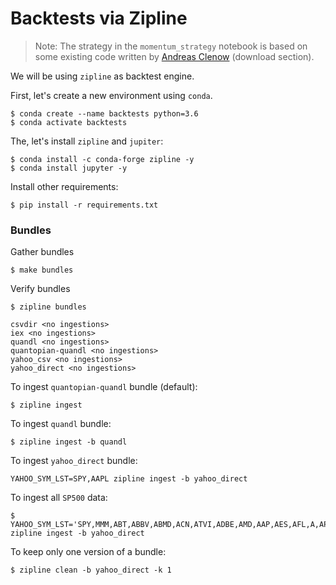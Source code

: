 # Backtests via Zipline

> Note: The strategy in the `momentum_strategy` notebook is based on some existing code written by [Andreas Clenow](https://www.followingthetrend.com/trading-evolved/) (download section).

We will be using `zipline` as backtest engine.

First, let's create a new environment using `conda`.

```
$ conda create --name backtests python=3.6
$ conda activate backtests
```

The, let's install `zipline` and `jupiter`:

```
$ conda install -c conda-forge zipline -y
$ conda install jupyter -y
```

Install other requirements:

```
$ pip install -r requirements.txt
```

### Bundles

Gather bundles

```
$ make bundles
```

Verify bundles

```
$ zipline bundles

csvdir <no ingestions>
iex <no ingestions>
quandl <no ingestions>
quantopian-quandl <no ingestions>
yahoo_csv <no ingestions>
yahoo_direct <no ingestions>
```

To ingest `quantopian-quandl` bundle (default):

```
$ zipline ingest
```

To ingest `quandl` bundle:

```
$ zipline ingest -b quandl
```

To ingest `yahoo_direct` bundle:

```
YAHOO_SYM_LST=SPY,AAPL zipline ingest -b yahoo_direct
```

To ingest all `SP500` data:

```
$ YAHOO_SYM_LST='SPY,MMM,ABT,ABBV,ABMD,ACN,ATVI,ADBE,AMD,AAP,AES,AFL,A,APD,AKAM,ALK,ALB,ARE,ALXN,ALGN,ALLE,LNT,ALL,GOOGL,GOOG,MO,AMZN,AMCR,AEE,AAL,AEP,AXP,AIG,AMT,AWK,AMP,ABC,AME,AMGN,APH,ADI,ANSS,ANTM,AON,AOS,APA,AIV,AAPL,AMAT,APTV,ADM,ANET,AJG,AIZ,T,ATO,ADSK,ADP,AZO,AVB,AVY,BKR,BLL,BAC,BK,BAX,BDX,BBY,BIO,BIIB,BLK,BA,BKNG,BWA,BXP,BSX,BMY,AVGO,BR,CHRW,COG,CDNS,CPB,COF,CAH,KMX,CCL,CARR,CTLT,CAT,CBOE,CBRE,CDW,CE,CNC,CNP,CERN,CF,SCHW,CHTR,CVX,CMG,CB,CHD,CI,CINF,CTAS,CSCO,C,CFG,CTXS,CLX,CME,CMS,KO,CTSH,CL,CMCSA,CMA,CAG,CXO,COP,ED,STZ,COO,CPRT,GLW,CTVA,COST,CCI,CSX,CMI,CVS,DHI,DHR,DRI,DVA,DE,DAL,XRAY,DVN,DXCM,FANG,DLR,DFS,DISCA,DISCK,DISH,DG,DLTR,D,DPZ,DOV,DOW,DTE,DUK,DRE,DD,DXC,EMN,ETN,EBAY,ECL,EIX,EW,EA,EMR,ETR,EOG,EFX,EQIX,EQR,ESS,EL,ETSY,EVRG,ES,RE,EXC,EXPE,EXPD,EXR,XOM,FFIV,FB,FAST,FRT,FDX,FIS,FITB,FE,FRC,FISV,FLT,FLIR,FLS,FMC,F,FTNT,FTV,FBHS,FOXA,FOX,BEN,FCX,GPS,GRMN,IT,GD,GE,GIS,GM,GPC,GILD,GL,GPN,GS,GWW,HAL,HBI,HIG,HAS,HCA,PEAK,HSIC,HSY,HES,HPE,HLT,HFC,HOLX,HD,HON,HRL,HST,HWM,HPQ,HUM,HBAN,HII,IEX,IDXX,INFO,ITW,ILMN,INCY,IR,INTC,ICE,IBM,IP,IPG,IFF,INTU,ISRG,IVZ,IPGP,IQV,IRM,JKHY,J,JBHT,SJM,JNJ,JCI,JPM,JNPR,KSU,K,KEY,KEYS,KMB,KIM,KMI,KLAC,KHC,KR,LB,LHX,LH,LRCX,LW,LVS,LEG,LDOS,LEN,LLY,LNC,LIN,LYV,LKQ,LMT,L,LOW,LUMN,LYB,MTB,MRO,MPC,MKTX,MAR,MMC,MLM,MAS,MA,MKC,MXIM,MCD,MCK,MDT,MRK,MET,MTD,MGM,MCHP,MU,MSFT,MAA,MHK,TAP,MDLZ,MNST,MCO,MS,MOS,MSI,MSCI,NDAQ,NOV,NTAP,NFLX,NWL,NEM,NWSA,NWS,NEE,NLSN,NKE,NI,NSC,NTRS,NOC,NLOK,NCLH,NRG,NUE,NVDA,NVR,ORLY,OXY,ODFL,OMC,OKE,ORCL,OTIS,PCAR,PKG,PH,PAYX,PAYC,PYPL,PNR,PBCT,PEP,PKI,PRGO,PFE,PM,PSX,PNW,PXD,PNC,POOL,PPG,PPL,PFG,PG,PGR,PLD,PRU,PEG,PSA,PHM,PVH,QRVO,PWR,QCOM,DGX,RL,RJF,RTX,O,REG,REGN,RF,RSG,RMD,RHI,ROK,ROL,ROP,ROST,RCL,SPGI,CRM,SBAC,SLB,STX,SEE,SRE,NOW,SHW,SPG,SWKS,SLG,SNA,SO,LUV,SWK,SBUX,STT,STE,SYK,SIVB,SYF,SNPS,SYY,TMUS,TTWO,TPR,TGT,TEL,FTI,TDY,TFX,TER,TXN,TXT,TMO,TIF,TJX,TSCO,TT,TDG,TRV,TFC,TWTR,TYL,TSN,UDR,ULTA,USB,UAA,UA,UNP,UAL,UNH,UPS,URI,UHS,UNM,VLO,VAR,VTR,VRSN,VRSK,VZ,VRTX,VFC,VIAC,VTRS,V,VNT,VNO,VMC,WRB,WAB,WMT,WBA,DIS,WM,WAT,WEC,WFC,WELL,WST,WDC,WU,WRK,WY,WHR,WMB,WLTW,WYNN,XEL,XRX,XLNX,XYL,YUM,ZBRA,ZBH,ZION,ZTS,EXPO,PRLB,WDFC,POWI,MSTR,SPSC,STMP,GDOT,UFPI,BRKS,TROW,TSLA' zipline ingest -b yahoo_direct
```

To keep only one version of a bundle:

```
$ zipline clean -b yahoo_direct -k 1
```